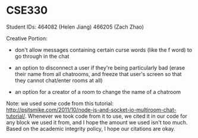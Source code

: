 # CSE330

Student IDs:
464082 (Helen Jiang)
466205 (Zach Zhao)

Creative Portion:
- don't allow messages containing certain curse words (like the f word) to go through in the chat

- an option to disconnect a user if they're being particularly bad (erase their name from all chatrooms, and freeze that user's screen so that they cannot chat/enter rooms at all)

- an option for a creator of a room to change the name of a chatroom


Note: we used some code from this tutorial: http://psitsmike.com/2011/10/node-js-and-socket-io-multiroom-chat-tutorial/. Whenever we took code from it to use, we cited it in our code for any block we used it from, and I hope the amount we used isn't too much. Based on the academic integrity policy, I hope our citations are okay.
